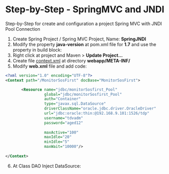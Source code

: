 Step-by-Step - SpringMVC and JNDI
=================================

Step-by-Step for create and configuration a project Spring MVC with JNDI Pool Connection

1. Create Spring Project / Spring MVC Project, Name: **SpringJNDI**
2. Modify the property **java-version** at pom.xml file for **1.7** and use the property in build block:
3. Right click at project and Maven > **Update Project...**
4. Create file [context.xml](context.xml) at directory **webapp/META-INF/**
5. Modify **web.xml** file and add code:
 ```xml
<?xml version="1.0" encoding="UTF-8"?>
<Context path="/MonitorSosFirst" docBase="MonitorSosFirst">
 
        <Resource name="jdbc/monitorSosfirst_Pool"
                  global="jdbc/monitorSosfirst_Pool"
                  auth="Container"
                  type="javax.sql.DataSource"
                  driverClassName="oracle.jdbc.driver.OracleDriver"
                  url="jdbc:oracle:thin:@192.168.9.101:1526/tdp"
                  username="tdvadm"
                  password="aged12"
                   
                  maxActive="100"
                  maxIdle="20"
                  minIdle="5"
                  maxWait="10000"/>
                  
</Context>
 ```
6. At Class DAO Inject DataSource: 
